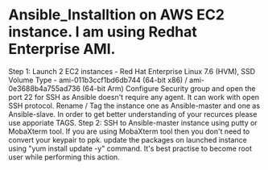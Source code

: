 # Ansible_Installtion on AWS EC2 instance. I am using Redhat Enterprise AMI.
Step 1: 
Launch 2 EC2 instances - Red Hat Enterprise Linux 7.6 (HVM), SSD Volume Type - ami-011b3ccf1bd6db744 (64-bit x86) / ami-0e3688b4a755ad736 (64-bit Arm)
Configure Security group and open the port 22 for SSH as Ansible doesn't require any agent. It can work with open SSH protocol.
Rename / Tag the instance one as Ansible-master and one as Ansible-slave. In order to get better understanding of your recurces please use apporiate TAGS.
Step 2:
SSH to Ansible-master instance using putty or MobaXterm tool. If you are using MobaXterm tool then you don't need to convert your keypair to ppk.
update the packages on launched instance using "yum install update -y" command. It's best practise to become root user while performing this action.
